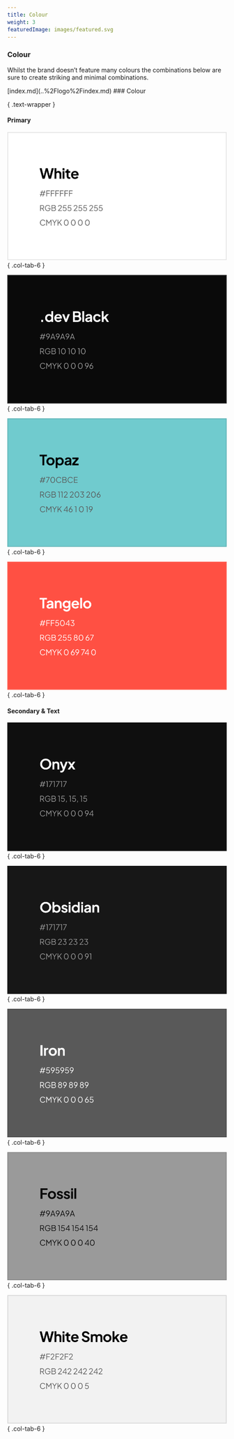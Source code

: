 ```yaml
---
title: Colour
weight: 3
featuredImage: images/featured.svg
---
```


<!-- =====================
	Colour
	===================== -->
<div class="text-wrapper-large">
	<h3>Colour</h3>
	<p>
Whilst the brand doesn’t feature many colours the combinations below are sure to create striking and minimal combinations.
	</p>
</div><!-- Colour -->
[index.md](..%2Flogo%2Findex.md)
### Colour



{ .text-wrapper }

#### Primary

![White Colour](images/white.svg)
{ .col-tab-6 }

![Black Colour](images/black.svg)
{ .col-tab-6 }

![Topaz Colour](images/topaz.svg)
{ .col-tab-6 }

![Tangelo Colour](images/tangelo.svg)
{ .col-tab-6 }

#### Secondary & Text

![Onyx Colour](images/onyx.svg)
{ .col-tab-6 }

![Obsidian Colour](images/obsidian.svg)
{ .col-tab-6 }

![Iron Colour](images/iron.svg)
{ .col-tab-6 }

![Fossil Colour](images/fossil.svg)
{ .col-tab-6 }

![White Smoke Colour](images/white-smoke.svg)
{ .col-tab-6 }
